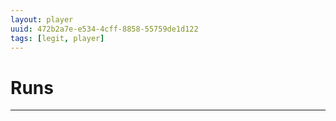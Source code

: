 ```yaml
---
layout: player
uuid: 472b2a7e-e534-4cff-8858-55759de1d122
tags: [legit, player]
---
```


# Runs
---
